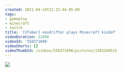 ```yaml
---
created: 2021-04-24T22:22:44-05:00
tags:
- gameplay
- minecraft
- twitch
title: '[VTuber] exodrifter plays Minecraft kindof'
videoDuration: 12456
videoId: '558371696'
videoShorts: []
videoThumbId: /videos/558371696/pictures/1583260515
---
```


![](20210425032244.jpg)
